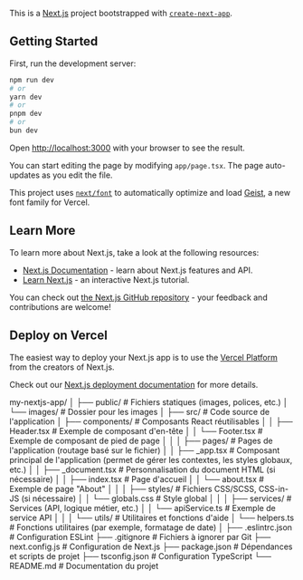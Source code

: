 This is a [Next.js](https://nextjs.org) project bootstrapped with [`create-next-app`](https://nextjs.org/docs/app/api-reference/cli/create-next-app).

## Getting Started

First, run the development server:

```bash
npm run dev
# or
yarn dev
# or
pnpm dev
# or
bun dev
```

Open [http://localhost:3000](http://localhost:3000) with your browser to see the result.

You can start editing the page by modifying `app/page.tsx`. The page auto-updates as you edit the file.

This project uses [`next/font`](https://nextjs.org/docs/app/building-your-application/optimizing/fonts) to automatically optimize and load [Geist](https://vercel.com/font), a new font family for Vercel.

## Learn More

To learn more about Next.js, take a look at the following resources:

- [Next.js Documentation](https://nextjs.org/docs) - learn about Next.js features and API.
- [Learn Next.js](https://nextjs.org/learn) - an interactive Next.js tutorial.

You can check out [the Next.js GitHub repository](https://github.com/vercel/next.js) - your feedback and contributions are welcome!

## Deploy on Vercel

The easiest way to deploy your Next.js app is to use the [Vercel Platform](https://vercel.com/new?utm_medium=default-template&filter=next.js&utm_source=create-next-app&utm_campaign=create-next-app-readme) from the creators of Next.js.

Check out our [Next.js deployment documentation](https://nextjs.org/docs/app/building-your-application/deploying) for more details.

my-nextjs-app/
│
├── public/               # Fichiers statiques (images, polices, etc.)
│   └── images/           # Dossier pour les images
│
├── src/                  # Code source de l'application
│   ├── components/       # Composants React réutilisables
│   │   ├── Header.tsx    # Exemple de composant d'en-tête
│   │   └── Footer.tsx    # Exemple de composant de pied de page
│   │
│   ├── pages/            # Pages de l'application (routage basé sur le fichier)
│   │   ├── _app.tsx      # Composant principal de l'application (permet de gérer les contextes, les styles globaux, etc.)
│   │   ├── _document.tsx # Personnalisation du document HTML (si nécessaire)
│   │   ├── index.tsx     # Page d'accueil
│   │   └── about.tsx     # Exemple de page "About"
│   │
│   ├── styles/           # Fichiers CSS/SCSS, CSS-in-JS (si nécessaire)
│   │   └── globals.css   # Style global
│   │
│   ├── services/         # Services (API, logique métier, etc.)
│   │   └── apiService.ts # Exemple de service API
│   │
│   └── utils/            # Utilitaires et fonctions d'aide
│       └── helpers.ts    # Fonctions utilitaires (par exemple, formatage de date)
│
├── .eslintrc.json        # Configuration ESLint
├── .gitignore            # Fichiers à ignorer par Git
├── next.config.js        # Configuration de Next.js
├── package.json          # Dépendances et scripts de projet
├── tsconfig.json         # Configuration TypeScript
└── README.md             # Documentation du projet
